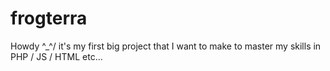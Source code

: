 # frogterra
Howdy ^_^/ it's my first big project that I want to make to master my skills in PHP / JS / HTML etc...
